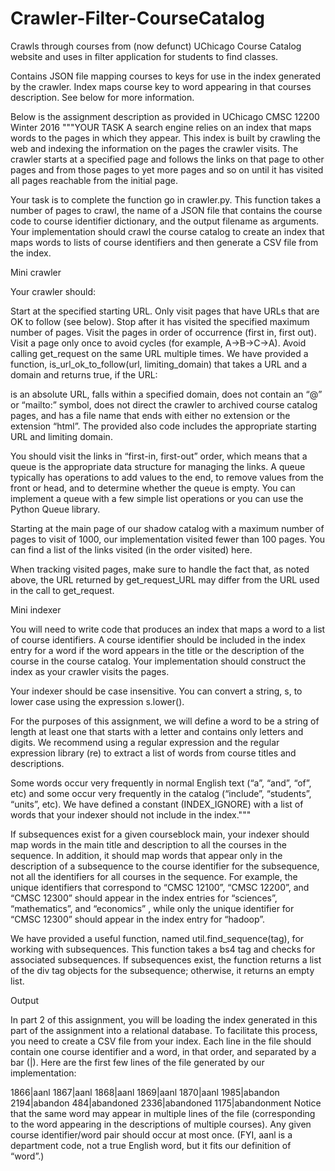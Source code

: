 # Crawler-Filter-CourseCatalog
Crawls through courses from (now defunct) UChicago Course Catalog website 
and uses in filter application for students to find classes.

Contains JSON file mapping courses to keys for use in the index generated by the crawler. Index maps course key to word appearing in that courses description. See below for more information.

Below is the assignment description as provided in UChicago CMSC 12200 Winter 2016
"""YOUR TASK
A search engine relies on an index that maps words to the pages in which they appear. This index is built by crawling the web and indexing the information on the pages the crawler visits. The crawler starts at a specified page and follows the links on that page to other pages and from those pages to yet more pages and so on until it has visited all pages reachable from the initial page.

Your task is to complete the function go in crawler.py. This function takes a number of pages to crawl, the name of a JSON file that contains the course code to course identifier dictionary, and the output filename as arguments. Your implementation should crawl the course catalog to create an index that maps words to lists of course identifiers and then generate a CSV file from the index.

Mini crawler

Your crawler should:

Start at the specified starting URL.
Only visit pages that have URLs that are OK to follow (see below).
Stop after it has visited the specified maximum number of pages.
Visit the pages in order of occurrence (first in, first out).
Visit a page only once to avoid cycles (for example, A->B->C->A).
Avoid calling get_request on the same URL multiple times.
We have provided a function, is_url_ok_to_follow(url, limiting_domain) that takes a URL and a domain and returns true, if the URL:

is an absolute URL,
falls within a specified domain,
does not contain an “@” or “mailto:” symbol,
does not direct the crawler to archived course catalog pages, and
has a file name that ends with either no extension or the extension “html”.
The provided also code includes the appropriate starting URL and limiting domain.

You should visit the links in “first-in, first-out” order, which means that a queue is the appropriate data structure for managing the links. A queue typically has operations to add values to the end, to remove values from the front or head, and to determine whether the queue is empty. You can implement a queue with a few simple list operations or you can use the Python Queue library.

Starting at the main page of our shadow catalog with a maximum number of pages to visit of 1000, our implementation visited fewer than 100 pages. You can find a list of the links visited (in the order visited) here.

When tracking visited pages, make sure to handle the fact that, as noted above, the URL returned by get_request_URL may differ from the URL used in the call to get_request.

Mini indexer

You will need to write code that produces an index that maps a word to a list of course identifiers. A course identifier should be included in the index entry for a word if the word appears in the title or the description of the course in the course catalog. Your implementation should construct the index as your crawler visits the pages.

Your indexer should be case insensitive. You can convert a string, s, to lower case using the expression s.lower().

For the purposes of this assignment, we will define a word to be a string of length at least one that starts with a letter and contains only letters and digits. We recommend using a regular expression and the regular expression library (re) to extract a list of words from course titles and descriptions.

Some words occur very frequently in normal English text (“a”, “and”, “of”, etc) and some occur very frequently in the catalog (“include”, “students”, “units”, etc). We have defined a constant (INDEX_IGNORE) with a list of words that your indexer should not include in the index."""

If subsequences exist for a given courseblock main, your indexer should map words in the main title and description to all the courses in the sequence. In addition, it should map words that appear only in the description of a subsequence to the course identifier for the subsequence, not all the identifiers for all courses in the sequence. For example, the unique identifiers that correspond to “CMSC 12100”, “CMSC 12200”, and “CMSC 12300” should appear in the index entries for “sciences”, “mathematics”, and “economics” , while only the unique identifier for “CMSC 12300” should appear in the index entry for “hadoop”.

We have provided a useful function, named util.find_sequence(tag), for working with subsequences. This function takes a bs4 tag and checks for associated subsequences. If subsequences exist, the function returns a list of the div tag objects for the subsequence; otherwise, it returns an empty list.

Output

In part 2 of this assignment, you will be loading the index generated in this part of the assignment into a relational database. To facilitate this process, you need to create a CSV file from your index. Each line in the file should contain one course identifier and a word, in that order, and separated by a bar (|). Here are the first few lines of the file generated by our implementation:

1866|aanl
1867|aanl
1868|aanl
1869|aanl
1870|aanl
1985|abandon
2194|abandon
484|abandoned
2336|abandoned
1175|abandonment
Notice that the same word may appear in multiple lines of the file (corresponding to the word appearing in the descriptions of multiple courses). Any given course identifier/word pair should occur at most once. (FYI, aanl is a department code, not a true English word, but it fits our definition of “word”.)
